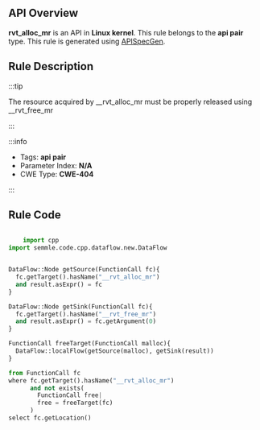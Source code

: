 ---
---


## API Overview
**rvt_alloc_mr** is an API in **Linux kernel**. This rule belongs to the **api pair** type. This rule is generated using [APISpecGen](../../tools/APISpecGen).
## Rule Description

:::tip

The resource acquired by __rvt_alloc_mr must be properly released using __rvt_free_mr

:::

:::info

- Tags: **api pair**
- Parameter Index: **N/A**
- CWE Type: **CWE-404**

:::

## Rule Code
```python

    import cpp
import semmle.code.cpp.dataflow.new.DataFlow


DataFlow::Node getSource(FunctionCall fc){
  fc.getTarget().hasName("__rvt_alloc_mr")
  and result.asExpr() = fc
}

DataFlow::Node getSink(FunctionCall fc){
  fc.getTarget().hasName("__rvt_free_mr")
  and result.asExpr() = fc.getArgument(0)
}

FunctionCall freeTarget(FunctionCall malloc){
  DataFlow::localFlow(getSource(malloc), getSink(result))
}

from FunctionCall fc
where fc.getTarget().hasName("__rvt_alloc_mr")
      and not exists(
        FunctionCall free| 
        free = freeTarget(fc)
      )
select fc.getLocation()

    
```